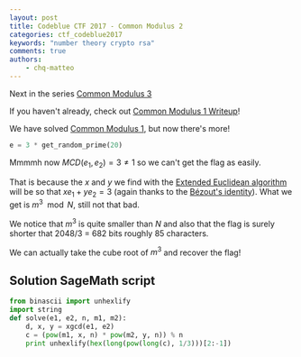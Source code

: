 ```yaml
---
layout: post
title: Codeblue CTF 2017 - Common Modulus 2
categories: ctf_codeblue2017
keywords: "number theory crypto rsa"
comments: true
authors:
    - chq-matteo
---
```



<script type="text/javascript" async
  src="https://cdn.rawgit.com/mathjax/MathJax/2.7.1/MathJax.js?config=TeX-MML-AM_CHTML">
</script>
<script type="text/x-mathjax-config">
MathJax.Hub.Config({
  TeX: { equationNumbers: { autoNumber: "AMS" } },
  tex2jax: {
    inlineMath: [['$','$'], ['\\(','\\)']],
    processEscapes: true
  }
});
</script>
Next in the series [Common Modulus 3](../common3)

If you haven't already, check out [Common Modulus 1 Writeup](../common1)!

We have solved [Common Modulus 1](../common1), but now there's more!

```python
e = 3 * get_random_prime(20)
```

Mmmmh now $MCD(e_1, e_2) = 3 \ne 1$ so we can't get the flag as easily.

That is because the $x$ and $y$ we find with the [Extended Euclidean algorithm](https://en.wikipedia.org/wiki/Extended_Euclidean_algorithm) will be so that $xe_1 + ye_2 = 3$ (again thanks to the [Bézout's identity](https://en.wikipedia.org/wiki/B%C3%A9zout%27s_identity)).
What we get is $m^3 \mod N$, still not that bad.

We notice that $m^3$ is quite smaller than $N$ and also that the flag is surely shorter that 2048/3 = 682 bits roughly 85 characters.

We can actually take the cube root of $m^3$ and recover the flag!

## Solution SageMath script
```python
from binascii import unhexlify
import string
def solve(e1, e2, n, m1, m2):
    d, x, y = xgcd(e1, e2)
    c = (pow(m1, x, n) * pow(m2, y, n)) % n
    print unhexlify(hex(long(pow(long(c), 1/3)))[2:-1])
```

